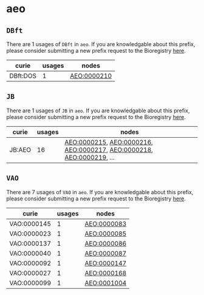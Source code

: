# aeo

## `DBft`

There are 1 usages of `DBft` in `aeo`.
If you are knowledgable about this prefix, please consider submitting a new prefix
request to the Bioregistry [here](https://github.com/biopragmatics/bioregistry/issues/new?assignees=cthoyt&labels=New%2CPrefix&template=new-prefix.yml&title=%5BResource%5D%3A%20DBft).

| curie    |   usages | nodes                                                     |
|----------|----------|-----------------------------------------------------------|
| DBft:DOS |        1 | [AEO:0000210](http://purl.obolibrary.org/obo/AEO_0000210) |

## `JB`

There are 1 usages of `JB` in `aeo`.
If you are knowledgable about this prefix, please consider submitting a new prefix
request to the Bioregistry [here](https://github.com/biopragmatics/bioregistry/issues/new?assignees=cthoyt&labels=New%2CPrefix&template=new-prefix.yml&title=%5BResource%5D%3A%20JB).

| curie   |   usages | nodes                                                                                                                                                                                                                                                                                                      |
|---------|----------|------------------------------------------------------------------------------------------------------------------------------------------------------------------------------------------------------------------------------------------------------------------------------------------------------------|
| JB:AEO  |       16 | [AEO:0000215](http://purl.obolibrary.org/obo/AEO_0000215), [AEO:0000216](http://purl.obolibrary.org/obo/AEO_0000216), [AEO:0000217](http://purl.obolibrary.org/obo/AEO_0000217), [AEO:0000218](http://purl.obolibrary.org/obo/AEO_0000218), [AEO:0000219](http://purl.obolibrary.org/obo/AEO_0000219), ... |

## `VAO`

There are 7 usages of `VAO` in `aeo`.
If you are knowledgable about this prefix, please consider submitting a new prefix
request to the Bioregistry [here](https://github.com/biopragmatics/bioregistry/issues/new?assignees=cthoyt&labels=New%2CPrefix&template=new-prefix.yml&title=%5BResource%5D%3A%20VAO).

| curie       |   usages | nodes                                                     |
|-------------|----------|-----------------------------------------------------------|
| VAO:0000145 |        1 | [AEO:0000083](http://purl.obolibrary.org/obo/AEO_0000083) |
| VAO:0000023 |        1 | [AEO:0000085](http://purl.obolibrary.org/obo/AEO_0000085) |
| VAO:0000137 |        1 | [AEO:0000086](http://purl.obolibrary.org/obo/AEO_0000086) |
| VAO:0000040 |        1 | [AEO:0000087](http://purl.obolibrary.org/obo/AEO_0000087) |
| VAO:0000092 |        1 | [AEO:0000147](http://purl.obolibrary.org/obo/AEO_0000147) |
| VAO:0000027 |        1 | [AEO:0000168](http://purl.obolibrary.org/obo/AEO_0000168) |
| VAO:0000099 |        1 | [AEO:0001004](http://purl.obolibrary.org/obo/AEO_0001004) |

